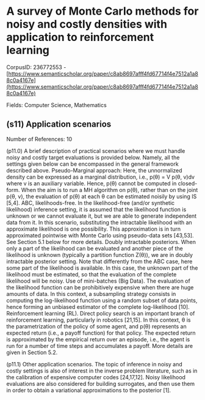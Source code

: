 # A survey of Monte Carlo methods for noisy and costly densities with application to reinforcement learning

CorpusID: 236772553 - [https://www.semanticscholar.org/paper/c8ab8697afff4fd67714f4e7512a1a88c0a4167e](https://www.semanticscholar.org/paper/c8ab8697afff4fd67714f4e7512a1a88c0a4167e)

Fields: Computer Science, Mathematics

## (s11) Application scenarios
Number of References: 10

(p11.0) A brief description of practical scenarios where we must handle noisy and costly target evaluations is provided below. Namely, all the settings given below can be encompassed in the general framework described above. Pseudo-Marginal approach: Here, the unnormalized density can be expressed as a marginal distribution, i.e., p(θ) = V p(θ, v)dv where v is an auxiliary variable. Hence, p(θ) cannot be computed in closed-form. When the aim is to run a MH algorithm on p(θ), rather than on the joint p(θ, v), the evaluation of p(θ) at each θ can be estimated noisily by using IS [5,4]. ABC, likelihoods-free. In the likelihood-free (and/or synthetic likelihood) inference setting, it is assumed that the likelihood function is unknown or we cannot evaluate it, but we are able to generate independent data from it. In this scenario, substituting the intractable likelihood with an approximate likelihood is one possibility. This approximation is in turn approximated pointwise with Monte Carlo using pseudo-data sets [43,53]. See Section 5.1 below for more details. Doubly intractable posteriors. When only a part of the likelihood can be evaluated and another piece of the likelihood is unknown (typically a partition function Z(θ)), we are in doubly intractable posterior setting. Note that differently from the ABC case, here some part of the likelihood is available. In this case, the unknown part of the likelihood must be estimated, so that the evaluation of the complete likelihood will be noisy. Use of mini-batches (Big Data). The evaluation of the likelihood function can be prohibitively expensive when there are huge amounts of data. In this context, a subsampling strategy consists in computing the log-likelihood function using a random subset of data points, hence forming an unbiased estimator of the complete log-likelihood [10]. Reinforcement learning (RL). Direct policy search is an important branch of reinforcement learning, particularly in robotics [21,15]. In this context, θ is the parametrization of the policy of some agent, and p(θ) represents an expected return (i.e., a payoff function) for that policy. The expected return is approximated by the empirical return over an episode, i.e., the agent is run for a number of time steps and accumulates a payoff. More details are given in Section 5.2.

(p11.1) Other application scenarios. The topic of inference in noisy and costly settings is also of interest in the inverse problem literature, such as in the calibration of expensive computer codes [24,17,12]. Noisy likelihood evaluations are also considered for building surrogates, and then use them in order to obtain a variational approximations to the posterior [1].
